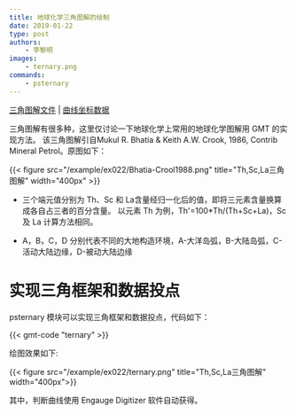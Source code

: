 ```yaml
---
title: 地球化学三角图解的绘制
date: 2019-01-22
type: post
authors:
    - 李黎明
images:
    - ternary.png
commands:
    - psternary
---
```


<i class="fas fa-download"></i>
[三角图解文件](/example/ex022/ternary.csv) |
[曲线坐标数据](/example/ex022/Th-Sc-La.txt )

三角图解有很多种，这里仅讨论一下地球化学上常用的地球化学图解用 GMT 的实现方法。
该三角图解引自Mukul R. Bhatia & Keith A.W. Crook, 1986, Contrib Mineral Petrol。原图如下：

{{< figure src="/example/ex022/Bhatia-Crool1988.png" title="Th,Sc,La三角图解" width="400px" >}}

- 三个端元值分别为 Th、Sc 和 La含量经归一化后的值，即将三元素含量换算成各自占三者的百分含量。
  以元素 Th 为例，Th'=100\*Th/(Th+Sc+La)，Sc 及 La 计算方法相同。

- A，B，C，D 分别代表不同的大地构造环境，A-大洋岛弧，B-大陆岛弧，C-活动大陆边缘，D-被动大陆边缘

# 实现三角框架和数据投点

psternary 模块可以实现三角框架和数据投点，代码如下：

{{< gmt-code "ternary" >}}

绘图效果如下:

{{< figure src="/example/ex022/ternary.png" title="Th,Sc,La三角图解" width="400px">}}

其中，判断曲线使用 Engauge Digitizer 软件自动获得。
